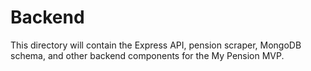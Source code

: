 # Backend

This directory will contain the Express API, pension scraper, MongoDB schema, and other backend components for the My Pension MVP.
